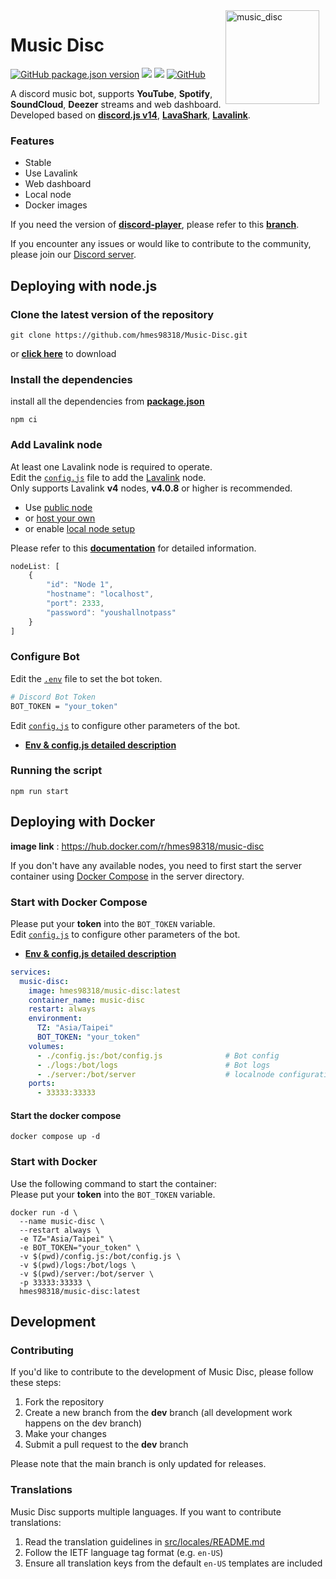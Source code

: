 <img width="150" height="150" align="right" style="float: right; margin: 0 10px 0 0;" alt="music_disc" src="public/imgs/logo/logo2.png">

# Music Disc 

<a href="https://github.com/hmes98318/Music-Disc/releases"><img alt="GitHub package.json version" src="https://img.shields.io/github/package-json/v/hmes98318/Music-Disc?style=for-the-badge"></a> 
<a href="https://discord.js.org/"><img src="https://img.shields.io/badge/Discord.JS-v14-blue?style=for-the-badge&logo=DISCORD" /></a> 
<a href="https://nodejs.org/"><img src="https://img.shields.io/badge/Node.JS-v22-brightgreen?style=for-the-badge&logo=Node.js"></a> 
<a href="https://github.com/hmes98318/Music-Disc/blob/main/LICENSE"><img alt="GitHub" src="https://img.shields.io/github/license/hmes98318/Music-Disc?style=for-the-badge&color=brightgreen"></a>  

A discord music bot, supports **YouTube**, **Spotify**, **SoundCloud**, **Deezer** streams and web dashboard.  
Developed based on [**discord.js v14**](https://discord.js.org/#/), [**LavaShark**](https://lavashark.js.org/), [**Lavalink**](https://github.com/lavalink-devs/Lavalink/).  

### Features
* Stable
* Use Lavalink
* Web dashboard
* Local node
* Docker images

If you need the version of [**discord-player**](https://github.com/Androz2091/discord-player), please refer to this [**branch**](https://github.com/hmes98318/Music-Disc-discord-player).  

If you encounter any issues or would like to contribute to the community, please join our [Discord server](https://discord.gg/7rQEx7SPGr).  




## Deploying with node.js

### Clone the latest version of the repository
```
git clone https://github.com/hmes98318/Music-Disc.git
```
or [**click here**](https://github.com/hmes98318/Music-Disc/releases) to download  


### Install the dependencies
install all the dependencies from [**package.json**](./package.json)  
```
npm ci
```


### Add Lavalink node
At least one Lavalink node is required to operate.  
Edit the [`config.js`](./config.js) file to add the [Lavalink](https://github.com/lavalink-devs/Lavalink) node.  
Only supports Lavalink **v4** nodes, **v4.0.8** or higher is recommended.  
 * Use [public node](https://lavalink-list.darrennathanael.com/)  
 * or [host your own](https://blog.darrennathanael.com/post/how-to-lavalink/)  
 * or enable [local node setup](https://musicdisc.ggwp.tw/docs/Configuration-description#local-lavalink-node)  

Please refer to this [**documentation**](https://lavashark.js.org/docs/server-config) for detailed information.  

```js
nodeList: [
    {
        "id": "Node 1",
        "hostname": "localhost",
        "port": 2333,
        "password": "youshallnotpass"
    }
]
```


### Configure Bot
Edit the [`.env`](https://github.com/hmes98318/Music-Disc/blob/main/.env.example) file to set the bot token.  
```bash
# Discord Bot Token
BOT_TOKEN = "your_token"
```

Edit [`config.js`](https://github.com/hmes98318/Music-Disc/blob/main/config.js) to configure other parameters of the bot.  

* [**Env & config.js detailed description**](https://musicdisc.ggwp.tw/docs/Configuration-description)


### Running the script 
```
npm run start
```




## Deploying with Docker
**image link** : https://hub.docker.com/r/hmes98318/music-disc  

If you don't have any available nodes, you need to first start the server container using [Docker Compose](server/docker-compose.yml) in the server directory.  

### Start with Docker Compose
Please put your **token** into the `BOT_TOKEN` variable.  
Edit [`config.js`](https://github.com/hmes98318/Music-Disc/blob/main/config.js) to configure other parameters of the bot.  
* [**Env & config.js detailed description**](https://musicdisc.ggwp.tw/docs/Configuration-description)

```yml
services:
  music-disc:
    image: hmes98318/music-disc:latest
    container_name: music-disc
    restart: always
    environment:
      TZ: "Asia/Taipei"
      BOT_TOKEN: "your_token"
    volumes:
      - ./config.js:/bot/config.js              # Bot config
      - ./logs:/bot/logs                        # Bot logs
      - ./server:/bot/server                    # localnode configuration file
    ports:
      - 33333:33333
```

#### Start the docker compose  
```
docker compose up -d
```


### Start with Docker
Use the following command to start the container:  
Please put your **token** into the `BOT_TOKEN` variable.  
```
docker run -d \
  --name music-disc \
  --restart always \
  -e TZ="Asia/Taipei" \
  -e BOT_TOKEN="your_token" \
  -v $(pwd)/config.js:/bot/config.js \
  -v $(pwd)/logs:/bot/logs \
  -v $(pwd)/server:/bot/server \
  -p 33333:33333 \
  hmes98318/music-disc:latest
```

## Development

### Contributing
If you'd like to contribute to the development of Music Disc, please follow these steps:

1. Fork the repository
2. Create a new branch from the **dev** branch (all development work happens on the dev branch)
3. Make your changes
4. Submit a pull request to the **dev** branch

Please note that the main branch is only updated for releases.

### Translations
Music Disc supports multiple languages. If you want to contribute translations:

1. Read the translation guidelines in [src/locales/README.md](./src/locales/README.md)
2. Follow the IETF language tag format (e.g. `en-US`)
3. Ensure all translation keys from the default `en-US` templates are included
